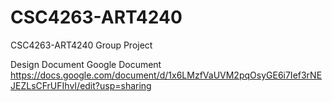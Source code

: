 # CSC4263-ART4240
CSC4263-ART4240 Group Project

Design Document Google Document https://docs.google.com/document/d/1x6LMzfVaUVM2pqOsyGE6i7Ief3rNEJEZLsCFrUFIhvI/edit?usp=sharing
